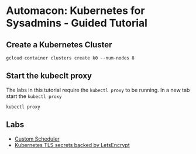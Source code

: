 # Automacon: Kubernetes for Sysadmins - Guided Tutorial

## Create a Kubernetes Cluster

```
gcloud container clusters create k0 --num-nodes 8
```

## Start the kubeclt proxy

The labs in this tutorial require the `kubectl proxy` to be running. In a new tab start the `kubectl proxy`

```
kubectl proxy
```

## Labs

* [Custom Scheduler](docs/scheduler.md)
* [Kubernetes TLS secrets backed by LetsEncrypt](docs/certificate-manager.md)
